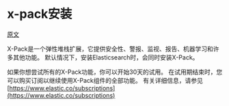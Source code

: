 # x-pack安装

[原文](https://www.elastic.co/guide/en/elasticsearch/reference/7.3/setup-xpack.html)

X-Pack是一个弹性堆栈扩展，它提供安全性、警报、监视、报告、机器学习和许多其他功能。
默认情况下，安装Elasticsearch时，会同时安装X-Pack。

如果你想尝试所有的X-Pack功能，你可以开始30天的试用。
在试用期结束时，您可以购买订阅以继续使用X-Pack组件的全部功能。
有关详细信息，请参见[https://www.elastic.co/subscriptions](https://www.elastic.co/subscriptions)



